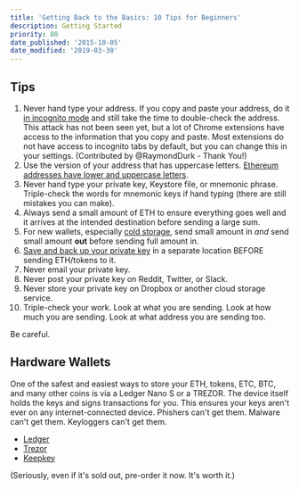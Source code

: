 ```yaml
---
title: 'Getting Back to the Basics: 10 Tips for Beginners'
description: Getting Started
priority: 80
date_published: '2015-10-05'
date_modified: '2019-03-30'
---
```


## Tips

1. Never hand type your address. If you copy and paste your address, do it [in incognito mode](https://www.wikihow.com/Activate-Incognito-Mode) and still take the time to double-check the address. This attack has not been seen yet, but a lot of Chrome extensions have access to the information that you copy and paste. Most extensions do not have access to incognito tabs by default, but you can change this in your settings. (Contributed by @RaymondDurk - Thank You!)
2. Use the version of your address that has uppercase letters. [Ethereum addresses have lower and uppercase letters](/general-knowledge/ethereum-blockchain/ethereum-address-has-uppercase-and-lowercase-letters).
3. Never hand type your private key, Keystore file, or mnemonic phrase. Triple-check the words for mnemonic keys if hand typing (there are still mistakes you can make).
4. Always send a small amount of ETH to ensure everything goes well and it arrives at the intended destination before sending a large sum.
5. For new wallets, especially [cold storage](/how-to/offline/using-mycrypto-for-cold-storage), send small amount in *and* send small amount **out** before sending full amount in.
6. [Save and back up your private key](/how-to/backup-restore/how-to-save-back-up-your-wallet) in a separate location BEFORE sending ETH/tokens to it.
7. Never email your private key.
8. Never post your private key on Reddit, Twitter, or Slack.
9. Never store your private key on Dropbox or another cloud storage service.
10. Triple-check your work. Look at what you are sending. Look at how much you are sending. Look at what address you are sending too.

Be careful.

## Hardware Wallets

One of the safest and easiest ways to store your ETH, tokens, ETC, BTC, and many other coins is via a Ledger Nano S or a TREZOR. The device itself holds the keys and signs transactions for you. This ensures your keys aren't ever on any internet-connected device. Phishers can't get them. Malware can't get them. Keyloggers can't get them.

* [Ledger](https://www.ledgerwallet.com/r/1985?path=/products/)
* [Trezor](https://shop.trezor.io/?offer_id=10&aff_id=1735)
* [Keepkey](http://keepkey.go2cloud.org/aff_c?offer_id=1&aff_id=4086)

(Seriously, even if it's sold out, pre-order it now. It's worth it.)
